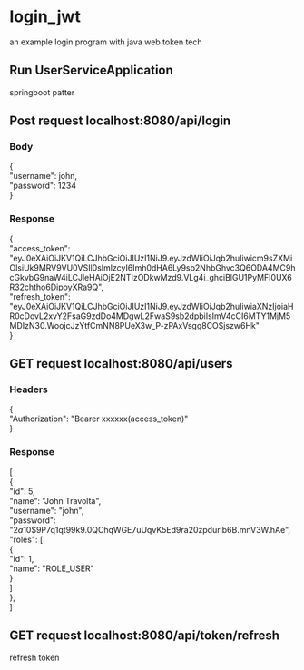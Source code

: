 # login_jwt
an example login program with java web token tech


## Run UserServiceApplication
springboot patter


## Post request localhost:8080/api/login
### Body  
{  
"username": john,  
"password": 1234  
}  

### Response 
{  
"access_token": "eyJ0eXAiOiJKV1QiLCJhbGciOiJIUzI1NiJ9.eyJzdWIiOiJqb2huIiwicm9sZXMiOlsiUk9MRV9VU0VSIl0sImlzcyI6Imh0dHA6Ly9sb2NhbGhvc3Q6ODA4MC9hcGkvbG9naW4iLCJleHAiOjE2NTIzODkwMzd9.VLg4i_ghciBlGU1PyMFI0UX6R32chtho6DipoyXRa9Q",  
"refresh_token": "eyJ0eXAiOiJKV1QiLCJhbGciOiJIUzI1NiJ9.eyJzdWIiOiJqb2huIiwiaXNzIjoiaHR0cDovL2xvY2FsaG9zdDo4MDgwL2FwaS9sb2dpbiIsImV4cCI6MTY1MjM5MDIzN30.WoojcJzYtfCmNN8PUeX3w_P-zPAxVsgg8COSjszw6Hk"  
}  


## GET request localhost:8080/api/users
### Headers
{  
"Authorization": "Bearer xxxxxx(access_token)"  
}  

### Response  
[  
{  
"id": 5,  
"name": "John Travolta",  
"username": "john",  
"password": "$2a$10$9P7q1qt99k9.0QChqWGE7uUqvK5Ed9ra20zpdurib6B.mnV3W.hAe",  
"roles": [  
{  
"id": 1,  
"name": "ROLE_USER"  
}  
]  
},  
]  


## GET request localhost:8080/api/token/refresh
refresh token